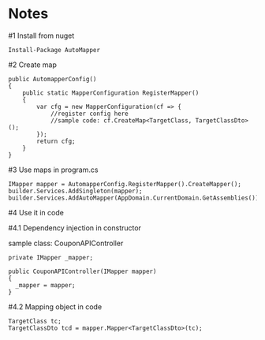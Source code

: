 # Notes
#1 Install from nuget
```
Install-Package AutoMapper
```
#2 Create map
```
public AutomapperConfig() 
{
	public static MapperConfiguration RegisterMapper()
	{
		var cfg = new MapperConfiguration(cf => {
			//register config here
			//sample code: cf.CreateMap<TargetClass, TargetClassDto>();
		});
		return cfg;
	}
}
```
#3 Use maps in program.cs
```
IMapper mapper = AutomapperConfig.RegisterMapper().CreateMapper();
builder.Services.AddSingleton(mapper);
builder.Services.AddAutoMapper(AppDomain.CurrentDomain.GetAssemblies());
```
#4 Use it in code

#4.1 Dependency injection in constructor

sample class: CouponAPIController
```
private IMapper _mapper;

public CouponAPIController(IMapper mapper)
{
  _mapper = mapper;
}
```
#4.2 Mapping object in code
```
TargetClass tc;
TargetClassDto tcd = mapper.Mapper<TargetClassDto>(tc);
```

